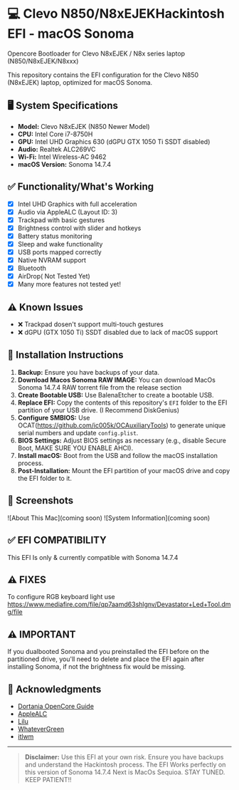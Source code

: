 # 💻 Clevo N850/N8xEJEKHackintosh EFI - macOS Sonoma
Opencore Bootloader for Clevo N8xEJEK / N8x series laptop (N850/N8xEJEK/N8xxx)

This repository contains the EFI configuration for the Clevo N850 (N8xEJEK) laptop, optimized for macOS Sonoma.

## 🖥️ System Specifications

- **Model:** Clevo N8xEJEK (N850 Newer Model)
- **CPU:** Intel Core i7-8750H
- **GPU:** Intel UHD Graphics 630 (dGPU GTX 1050 Ti SSDT disabled)
- **Audio:** Realtek ALC269VC
- **Wi-Fi:** Intel Wireless-AC 9462
- **macOS Version:** Sonoma 14.7.4

## ✅ Functionality/What's Working

- [x] Intel UHD Graphics with full acceleration
- [x] Audio via AppleALC (Layout ID: 3)
- [x] Trackpad with basic gestures
- [x] Brightness control with slider and hotkeys
- [x] Battery status monitoring
- [x] Sleep and wake functionality
- [x] USB ports mapped correctly
- [x] Native NVRAM support
- [x] Bluetooth
- [x] AirDrop( Not Tested Yet)
- [x] Many more features not tested yet!

## ⚠️ Known Issues

- ❌ Trackpad dosen't support multi-touch gestures
- ❌ dGPU (GTX 1050 Ti) SSDT disabled due to lack of macOS support

## 🔧 Installation Instructions

1. **Backup:** Ensure you have backups of your data.
2. **Download Macos Sonoma RAW IMAGE:** You can download MacOs Sonoma 14.7.4 RAW torrent file from the release section
3. **Create Bootable USB:** Use BalenaEtcher to create a bootable USB.
4. **Replace EFI:** Copy the contents of this repository's `EFI` folder to the EFI partition of your USB drive. (I Recommend DiskGenius)
5. **Configure SMBIOS:** Use OCAT(https://github.com/ic005k/OCAuxiliaryTools) to generate unique serial numbers and update `config.plist`.
6. **BIOS Settings:** Adjust BIOS settings as necessary (e.g., disable Secure Boot, MAKE SURE YOU ENABLE AHCI).
7. **Install macOS:** Boot from the USB and follow the macOS installation process.
8. **Post-Installation:** Mount the EFI partition of your macOS drive and copy the EFI folder to it.

## 📸 Screenshots

![About This Mac](coming soon)
![System Information](coming soon)

## ✅ EFI COMPATIBILITY
This EFI Is only & currently compatible with Sonoma 14.7.4

## ⚠️ FIXES
To configure RGB keyboard light use https://www.mediafire.com/file/qp7aamd63shlgnv/Devastator+Led+Tool.dmg/file

## ⚠️ IMPORTANT
If you dualbooted Sonoma and you preinstalled the EFI before on the partitioned drive, you'll need to delete and place the EFI again after installing Sonoma, if not the brightness fix would be missing.


## 🙏 Acknowledgments

- [Dortania OpenCore Guide](https://dortania.github.io/OpenCore-Install-Guide/)
- [AppleALC](https://github.com/acidanthera/AppleALC)
- [Lilu](https://github.com/acidanthera/Lilu)
- [WhateverGreen](https://github.com/acidanthera/WhateverGreen)
- [itlwm](https://github.com/OpenIntelWireless/itlwm)

---

> **Disclaimer:** Use this EFI at your own risk. Ensure you have backups and understand the Hackintosh process.
> The EFI Works perfectly on this version of Sonoma 14.7.4
> Next is MacOs Sequioa. STAY TUNED. KEEP PATIENT!!
